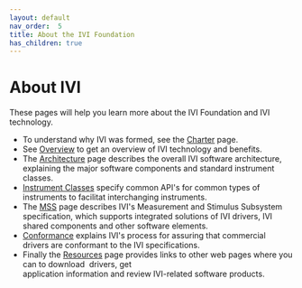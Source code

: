 ```yaml
---
layout: default
nav_order:  5
title: About the IVI Foundation
has_children: true
---
```


# About IVI

These pages will help you learn more about the IVI Foundation and IVI
technology.

- To understand why IVI was formed, see the [Charter](charter.html)
  page.
- See [Overview](overview.html) to get an overview of IVI technology
  and benefits.
- The [Architecture](architecture.html) page describes the overall IVI
  software architecture, explaining the major software components and
  standard instrument classes.
- [Instrument Classes](instrument_classes.html)  specify common API's 
  for common types of instruments to facilitat interchanging instruments.
- The [MSS](MSS.html) page describes IVI's Measurement and Stimulus
  Subsystem specification, which supports integrated solutions of IVI
  drivers, IVI shared components and other software elements.
- [Conformance](conformance.html) explains IVI's process for assuring
  that commercial drivers are conformant to the IVI specifications.
- Finally the [Resources](resources.html) page provides links to other
  web pages where you can to download  drivers, get  
  application information and review IVI-related software products.

